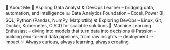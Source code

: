💫 About Me
🚀 Aspiring Data Analyst & DevOps Learner – bridging data, automation, and intelligence
📊 Data Analytics Foundation – Excel, Power BI, SQL, Python (Pandas, NumPy, Matplotlib)
⚙ Exploring DevOps – Linux, Git, Docker, Kubernetes, CI/CD for scalable solutions
🤖 Machine Learning Enthusiast – diving into models that turn data into decisions
🌐 Passion – building end-to-end data pipelines, from raw insights ➝ deployment ➝ impact
✨ Always curious, always learning, always creating.
